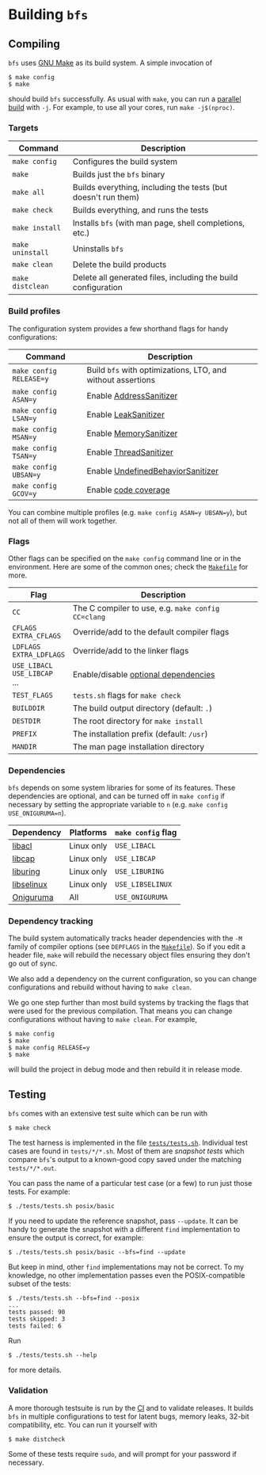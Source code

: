 Building `bfs`
==============

Compiling
---------

`bfs` uses [GNU Make](https://www.gnu.org/software/make/) as its build system.
A simple invocation of

    $ make config
    $ make

should build `bfs` successfully.
As usual with `make`, you can run a [parallel build](https://www.gnu.org/software/make/manual/html_node/Parallel.html) with `-j`.
For example, to use all your cores, run `make -j$(nproc)`.

### Targets

| Command          | Description                                                   |
|------------------|---------------------------------------------------------------|
| `make config`    | Configures the build system                                   |
| `make`           | Builds just the `bfs` binary                                  |
| `make all`       | Builds everything, including the tests (but doesn't run them) |
| `make check`     | Builds everything, and runs the tests                         |
| `make install`   | Installs `bfs` (with man page, shell completions, etc.)       |
| `make uninstall` | Uninstalls `bfs`                                              |
| `make clean`     | Delete the build products                                     |
| `make distclean` | Delete all generated files, including the build configuration |

### Build profiles

The configuration system provides a few shorthand flags for handy configurations:

| Command                 | Description                                                 |
|-------------------------|-------------------------------------------------------------|
| `make config RELEASE=y` | Build `bfs` with optimizations, LTO, and without assertions |
| `make config ASAN=y`    | Enable [AddressSanitizer]                                   |
| `make config LSAN=y`    | Enable [LeakSanitizer]                                      |
| `make config MSAN=y`    | Enable [MemorySanitizer]                                    |
| `make config TSAN=y`    | Enable [ThreadSanitizer]                                    |
| `make config UBSAN=y`   | Enable [UndefinedBehaviorSanitizer]                         |
| `make config GCOV=y`    | Enable [code coverage]                                      |

[AddressSanitizer]: https://github.com/google/sanitizers/wiki/AddressSanitizer
[LeakSanitizer]: https://github.com/google/sanitizers/wiki/AddressSanitizerLeakSanitizer#stand-alone-mode
[MemorySanitizer]: https://github.com/google/sanitizers/wiki/MemorySanitizer
[ThreadSanitizer]: https://github.com/google/sanitizers/wiki/ThreadSanitizerCppManual
[UndefinedBehaviorSanitizer]: https://clang.llvm.org/docs/UndefinedBehaviorSanitizer.html
[code coverage]: https://gcc.gnu.org/onlinedocs/gcc/Gcov.html

You can combine multiple profiles (e.g. `make config ASAN=y UBSAN=y`), but not all of them will work together.

### Flags

Other flags can be specified on the `make config` command line or in the environment.
Here are some of the common ones; check the [`Makefile`](/Makefile) for more.

| Flag                                | Description                                        |
|-------------------------------------|----------------------------------------------------|
| `CC`                                | The C compiler to use, e.g. `make config CC=clang` |
| `CFLAGS`<br>`EXTRA_CFLAGS`          | Override/add to the default compiler flags         |
| `LDFLAGS`<br>`EXTRA_LDFLAGS`        | Override/add to the linker flags                   |
| `USE_LIBACL`<br>`USE_LIBCAP`<br>... | Enable/disable [optional dependencies]             |
| `TEST_FLAGS`                        | `tests.sh` flags for `make check`                  |
| `BUILDDIR`                          | The build output directory (default: `.`)          |
| `DESTDIR`                           | The root directory for `make install`              |
| `PREFIX`                            | The installation prefix (default: `/usr`)          |
| `MANDIR`                            | The man page installation directory                |

[optional dependencies]: #dependencies

### Dependencies

`bfs` depends on some system libraries for some of its features.
These dependencies are optional, and can be turned off in `make config` if necessary by setting the appropriate variable to `n` (e.g. `make config USE_ONIGURUMA=n`).

| Dependency   | Platforms  | `make config` flag |
|--------------|------------|--------------------|
| [libacl]     | Linux only | `USE_LIBACL`       |
| [libcap]     | Linux only | `USE_LIBCAP`       |
| [liburing]   | Linux only | `USE_LIBURING`     |
| [libselinux] | Linux only | `USE_LIBSELINUX`   |
| [Oniguruma]  | All        | `USE_ONIGURUMA`    |

[libacl]: https://savannah.nongnu.org/projects/acl
[libcap]: https://sites.google.com/site/fullycapable/
[libselinux]: https://github.com/SELinuxProject/selinux
[liburing]: https://github.com/axboe/liburing
[Oniguruma]: https://github.com/kkos/oniguruma

### Dependency tracking

The build system automatically tracks header dependencies with the `-M` family of compiler options (see `DEPFLAGS` in the [`Makefile`](/Makefile)).
So if you edit a header file, `make` will rebuild the necessary object files ensuring they don't go out of sync.

We also add a dependency on the current configuration, so you can change configurations and rebuild without having to `make clean`.

We go one step further than most build systems by tracking the flags that were used for the previous compilation.
That means you can change configurations without having to `make clean`.
For example,

    $ make config
    $ make
    $ make config RELEASE=y
    $ make

will build the project in debug mode and then rebuild it in release mode.


Testing
-------

`bfs` comes with an extensive test suite which can be run with

    $ make check

The test harness is implemented in the file [`tests/tests.sh`](/tests/tests.sh).
Individual test cases are found in `tests/*/*.sh`.
Most of them are *snapshot tests* which compare `bfs`'s output to a known-good copy saved under the matching `tests/*/*.out`.

You can pass the name of a particular test case (or a few) to run just those tests.
For example:

    $ ./tests/tests.sh posix/basic

If you need to update the reference snapshot, pass `--update`.
It can be handy to generate the snapshot with a different `find` implementation to ensure the output is correct, for example:

    $ ./tests/tests.sh posix/basic --bfs=find --update

But keep in mind, other `find` implementations may not be correct.
To my knowledge, no other implementation passes even the POSIX-compatible subset of the tests:

    $ ./tests/tests.sh --bfs=find --posix
    ...
    tests passed: 90
    tests skipped: 3
    tests failed: 6

Run

    $ ./tests/tests.sh --help

for more details.

### Validation

A more thorough testsuite is run by the [CI](https://github.com/tavianator/bfs/actions) and to validate releases.
It builds `bfs` in multiple configurations to test for latent bugs, memory leaks, 32-bit compatibility, etc.
You can run it yourself with

    $ make distcheck

Some of these tests require `sudo`, and will prompt for your password if necessary.
